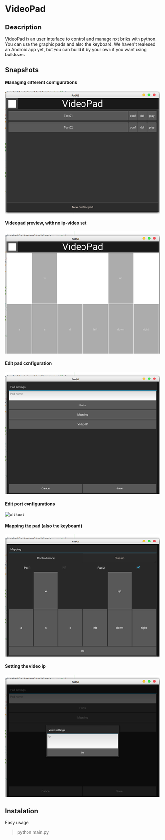 # VideoPad
## Description
VideoPad is an user interface to control and manage nxt briks with python.
You can use the graphic pads and also the keyboard.
We haven't realesed an Android app yet, but you can build it by your own if you want using buildozer.

## Snapshots
#### Managing different configurations
![alt text](https://github.com/RoberWare/VideoPad/blob/master/imgs/sc_00.png "Managing different configurations")

#### Videopad preview, with no ip-video set
![alt text](https://github.com/RoberWare/VideoPad/blob/master/imgs/sc_01.png "Videopad preview, with no ip-video set")

#### Edit pad configuration
![alt text](https://github.com/RoberWare/VideoPad/blob/master/imgs/sc_02.png "Edit pad configuration")

#### Edit port configurations
![alt text](https://github.com/RoberWare/VideoPad/blob/master/imgs/sc_03.png "
Edit port configurations")

#### Mapping the pad (also the keyboard)
![alt text](https://github.com/RoberWare/VideoPad/blob/master/imgs/sc_04.png "Mapping the pad (also the keyboard)")

#### Setting the video ip
![alt text](https://github.com/RoberWare/VideoPad/blob/master/imgs/sc_05.png "Setting the video ip")

## Instalation
Easy usage: 
> python main.py
